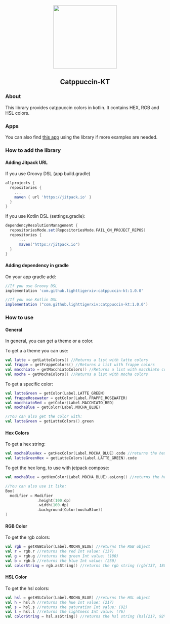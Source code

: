 <div align="center" >
  <img height="200" src="https://github.com/lighttigerXIV/catppuccin-kt/assets/35658492/e8b60be9-764f-45b6-b519-d266254c3ab7">

  ## Catppuccin-KT
</div>

### About
This library provides catppuccin colors in kotlin. It contains HEX, RGB and HSL colors.

### Apps
You can also find [this app](https://github.com/lighttigerXIV/catppuccin-palette-android) using the library if more examples are needed.


### How to add the library
#### Adding Jitpack URL
If you use Groovy DSL (app build.gradle)
```gradle
allprojects {
  repositories {
    ...
    maven { url 'https://jitpack.io' }
  }
}
```
If you use Kotlin DSL (settings.gradle):
```gradle
dependencyResolutionManagement {
  repositoriesMode.set(RepositoriesMode.FAIL_ON_PROJECT_REPOS)
  repositories {
      ...
      maven("https://jitpack.io")
  }
}
```

#### Adding dependency in gradle
On your app gradle add:
```gradle
//If you use Groovy DSL
implementation 'com.github.lighttigerxiv:catppuccin-kt:1.0.0'

//If you use Kotlin DSL
implementation ("com.github.lighttigerxiv:catppuccin-kt:1.0.0")
```

### How to use
#### General
In general, you can get a theme or a color.

To get a a theme you can use:
```kotlin
val latte = getLatteColors() //Returns a list with latte colors
val frappe = getFrappeColors() //Returns a list with frappe colors
val macchiato = getMacchiatoColors() //Returns a list with macchiato colors
val mocha = getMochaColors() //Returns a list with mocha colors
```

To get a specific color:

```kotlin
val latteGreen = getColor(Label.LATTE_GREEN)
val frappeRosewater = getColor(Label.FRAPPE_ROSEWATER)
val macchiatoRed = getColor(Label.MACCHIATO_RED)
val mochaBlue = getColor(Label.MOCHA_BLUE)

//You can also get the color with:
val latteGreen = getLatteColors().green
```


#### Hex Colors
To get a hex string:
```kotlin
val mochaBlueHex = getHexColor(Label.MOCHA_BLUE).code //returns the hex code as String ("#89b4fa")
val latteGreenHex = getLatteColors(Label.LATTE_GREEN).code 
```

To get the hex long, to use with jetpack compose:
```kotlin
val mochaBlue = getHexColor(Label.MOCHA_BLUE).asLong() //returns the hex code as Long (0xff89b4fa)

//You can also use it like:
Box(
  modifier = Modifier
              .height(100.dp)
              .width(100.dp)
              .background(Color(mochaBlue))
)
```

#### RGB Color
To get the rgb colors:
```kotlin
val rgb = getRGBColor(Label.MOCHA_BLUE) //returns the RGB object
val r = rgb.r //returns the red Int value: (137)
val g = rgb.g //returns the green Int value: (180)
val b = rgb.b //returns the blue Int value: (250)
val colorString = rgb.asString() //returns the rgb string (rgb(137, 180, 250))
```

#### HSL Color
To get the hsl colors:
```kotlin
val hsl = getHSLColor(Label.MOCHA_BLUE) //returns the HSL object
val h = hsl.h //returns the hue Int value: (217)
val s = hsl.s //returns the saturation Int value: (92)
val l = hsl.l //returns the lightness Int value: (76)
val colorString = hsl.asString() //returns the hsl string (hsl(217, 92%, 76%))
```


